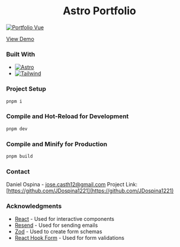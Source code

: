 <h1 align="center">Astro Portfolio</h1>

[![Portfolio Vue][product-screenshot]](https://astro-portfolio-inky.vercel.app/)

<a align="center" href="https://astro-portfolio-inky.vercel.app/" target="_blank">View Demo</a>

### Built With

- [![Astro][astro]][astro-url]
- [![Tailwind][tailwindcss]][tailwind-url]

### Project Setup

```sh
pnpm i
```

### Compile and Hot-Reload for Development

```sh
pnpm dev
```

### Compile and Minify for Production

```sh
pnpm build
```

### Contact

Daniel Ospina - jose.casth12@gmail.com
Project Link: [https://github.com/JDospina1221](https://github.com/JDospina1221)

### Acknowledgments

- [React](https://react.dev/) - Used for interactive components
- [Resend](https://resend.com/) - Used for sending emails
- [Zod](https://zod.dev/) - Used to create form schemas
- [React Hook Form](https://react-hook-form.com/) - Used for form validations

[product-screenshot]: public/website-screenshot.webp
[astro]: https://img.shields.io/badge/Astro-0C1222?style=for-the-badge&logo=astro&logoColor=FDFDFE
[astro-url]: https://astro.build/
[tailwindcss]: https://img.shields.io/static/v1?style=for-the-badge&message=Tailwind+CSS&color=222222&logo=Tailwind+CSS&logoColor=06B6D4&label=
[tailwind-url]: https://tailwindcss.com/
